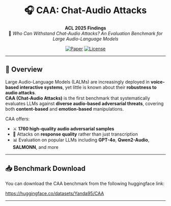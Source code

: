 <div align="center">

# 🎧 CAA: Chat-Audio Attacks

**ACL 2025 Findings**  
📄 *Who Can Withstand Chat-Audio Attacks? An Evaluation Benchmark for Large Audio-Language Models*

[![Paper](https://img.shields.io/badge/Paper-Findings%20of%20ACL%202025-blue)](https://arxiv.org/pdf/2411.14842)
[![License](https://img.shields.io/badge/License-MIT-green.svg)](LICENSE)

</div>

---

## 🧠 Overview

Large Audio-Language Models (LALMs) are increasingly deployed in **voice-based interactive systems**, yet little is known about their **robustness to audio attacks**.  
**CAA (Chat-Audio Attacks)** is the first benchmark that systematically evaluates LLMs against **diverse audio-based adversarial threats**, covering both **content-based** and **emotion-based** manipulations.

CAA offers:
- ⚔️ **1760 high-quality audio adversarial samples**
- 🎯 Attacks on **response quality** rather than just transcription
- 📊 Evaluation on popular LLMs including **GPT-4o**, **Qwen2-Audio**, **SALMONN**, and more

---

## 📥 Benchmark Download

You can download the CAA benchmark from the following huggingface link:

https://huggingface.co/datasets/Yanda95/CAA

---
